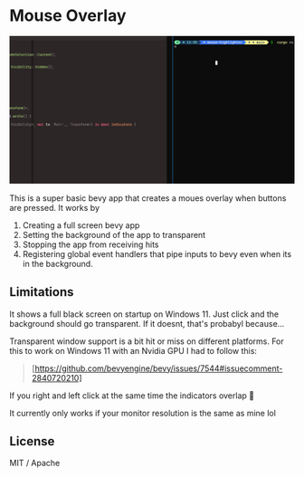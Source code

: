 # Mouse Overlay

![GIF of the app working](./screenshots/app_example.gif)

This is a super basic bevy app that creates a moues overlay when buttons
are pressed. It works by

1. Creating a full screen bevy app
2. Setting the background of the app to transparent
3. Stopping the app from receiving hits
4. Registering global event handlers that pipe inputs to bevy even when its
   in the background.


## Limitations

It shows a full black screen on startup on Windows 11. Just click and the
background should go transparent. If it doesnt, that's probabyl because...

Transparent window support is a bit hit or miss on different platforms. For
this to work on Windows 11 with an Nvidia GPU I had to follow this:

> [https://github.com/bevyengine/bevy/issues/7544#issuecomment-2840720210]

If you right and left click at the same time the indicators overlap :shrug:

It currently only works if your monitor resolution is the same as mine lol

## License

MIT / Apache

